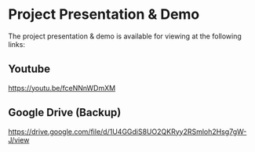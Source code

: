 # Project Presentation & Demo

The project presentation & demo is available for viewing at the following links:

## Youtube

https://youtu.be/fceNNnWDmXM

## Google Drive (Backup)

https://drive.google.com/file/d/1U4GGdiS8UO2QKRyy2RSmloh2Hsg7gW-J/view 
